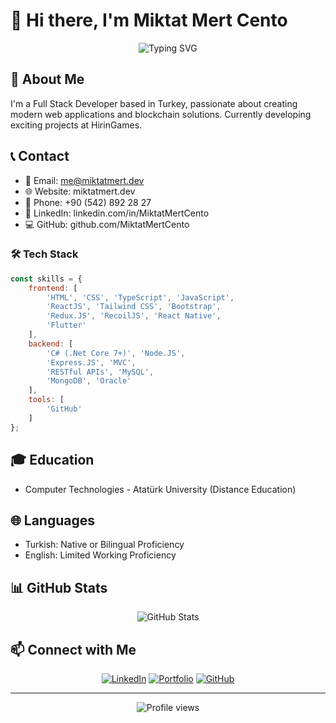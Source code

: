 # 👋 Hi there, I'm Miktat Mert Cento

<div align="center">
  <img src="https://readme-typing-svg.demolab.com?font=Fira+Code&pause=1000&color=7BF774&center=true&vCenter=true&width=435&lines=Full+Stack+Developer;React+Developer;.NET+Developer" alt="Typing SVG" />
</div>

## 🚀 About Me

I'm a Full Stack Developer based in Turkey, passionate about creating modern web applications and blockchain solutions. Currently developing exciting projects at HirinGames.

## 📞 Contact

- 📧 Email: me@miktatmert.dev
- 🌐 Website: miktatmert.dev
- 📱 Phone: +90 (542) 892 28 27
- 🔗 LinkedIn: linkedin.com/in/MiktatMertCento
- 💻 GitHub: github.com/MiktatMertCento

### 🛠️ Tech Stack

```javascript
const skills = {
    frontend: [
        'HTML', 'CSS', 'TypeScript', 'JavaScript',
        'ReactJS', 'Tailwind CSS', 'Bootstrap',
        'Redux.JS', 'RecoilJS', 'React Native',
        'Flutter'
    ],
    backend: [
        'C# (.Net Core 7+)', 'Node.JS',
        'Express.JS', 'MVC',
        'RESTful APIs', 'MySQL',
        'MongoDB', 'Oracle'
    ],
    tools: [
        'GitHub'
    ]
};
```

## 🎓 Education

- Computer Technologies - Atatürk University (Distance Education)

## 🌐 Languages

- Turkish: Native or Bilingual Proficiency
- English: Limited Working Proficiency

## 📊 GitHub Stats

<div align="center">
  <img src="https://github-readme-stats.vercel.app/api?username=MiktatMertCento&show_icons=true&theme=radical" alt="GitHub Stats" />
</div>

## 📫 Connect with Me

<div align="center">
  
[![LinkedIn](https://img.shields.io/badge/LinkedIn-%230077B5.svg?logo=linkedin&logoColor=white)](https://linkedin.com/in/MiktatMertCento)
[![Portfolio](https://img.shields.io/badge/Portfolio-%23000000.svg?logo=firefox&logoColor=#FF7139)](https://miktatmert.dev)
[![GitHub](https://img.shields.io/badge/GitHub-%23121011.svg?logo=github&logoColor=white)](https://github.com/MiktatMertCento)
  
</div>

---
<div align="center">
  <img src="https://komarev.com/ghpvc/?username=MiktatMertCento&label=Profile%20views&color=0e75b6&style=flat" alt="Profile views" />
</div>
